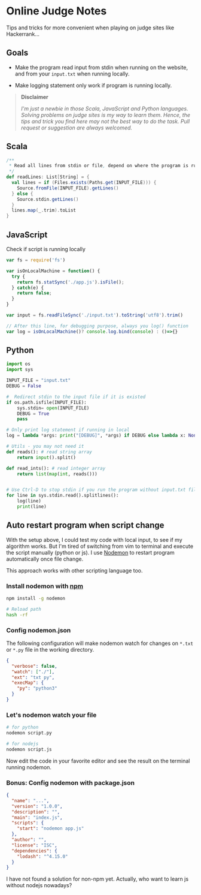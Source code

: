 Online Judge Notes
==================

Tips and tricks for more convenient when playing on judge sites like
Hackerrank...


Goals
-----

- Make the program read input from stdin when running on the website, and from
your `input.txt` when running locally.

- Make logging statement only work if program is running locally.

> **Disclaimer**
>
> _I'm just a newbie in those Scala, JavaScript and Python languages.
> Solving problems on judge sites is my way to learn them. Hence, the
> tips and trick you find here may not the best way to do the task. Pull
> request or suggestion are always welcomed._


Scala
-----

```scala
/**
 * Read all lines from stdin or file, depend on where the program is running.
 */
def readLines: List[String] = {
  val lines = if (Files.exists(Paths.get(INPUT_FILE))) {
    Source.fromFile(INPUT_FILE).getLines()
  } else {
    Source.stdin.getLines()
  }
  lines.map(_.trim).toList
}
```

JavaScript
----------

Check if script is running locally

```javascript
var fs = require('fs')

var isOnLocalMachine = function() {
  try {
    return fs.statSync('./app.js').isFile();
  } catch(e) {
    return false;
  }
}

var input = fs.readFileSync('./input.txt').toString('utf8').trim()

// After this line, for debugging purpose, always you log() function
var log = isOnLocalMachine()? console.log.bind(console) : ()=>{}
```

Python
------
```python
import os
import sys

INPUT_FILE = "input.txt"
DEBUG = False

#  Redirect stdin to the input file if it is existed
if os.path.isfile(INPUT_FILE):
    sys.stdin= open(INPUT_FILE)
    DEBUG = True
    pass

# Only print log statement if running in local
log = lambda *args: print("[DEBUG]", *args) if DEBUG else lambda x: None

# Utils - you may not need it
def reads(): # read string array
    return input().split()

def read_ints(): # read integer array
    return list(map(int, reads()))


# Use Ctrl-D to stop stdin if you run the program without input.txt file
for line in sys.stdin.read().splitlines():
    log(line)
    print(line)

```


Auto restart program when script change
---------------------------------------

With the setup above, I could test my code with local input, to see if my
algorithm works. But I'm tired of switching from vim to terminal and execute
the script manually (python or js). I use [Nodemon](https://github.com/remy/nodemon) to restart program automatically once file change.

This approach works with other scripting language too.

### Install nodemon with [npm](https://www.npmjs.com/)

```sh
npm install -g nodemon

# Reload path
hash -rf
```

### Config nodemon.json

The following configuration will make nodemon watch for changes on `*.txt`
 or `*.py` file in the working directory.

```json
{
  "verbose": false,
  "watch": ["./"],
  "ext": "txt py",
  "execMap": {
    "py": "python3"
  }
}
```

### Let's nodemon watch your file

```sh
# for python
nodemon script.py

# for nodejs
nodemon script.js
```

Now edit the code in your favorite editor and see the result on the terminal running nodemon.

### Bonus: Config nodemon with package.json

```json
{
  "name": "...",
  "version": "1.0.0",
  "description": "",
  "main": "index.js",
  "scripts": {
    "start": "nodemon app.js"
  },
  "author": "",
  "license": "ISC",
  "dependencies": {
    "lodash": "^4.15.0"
  }
}
```

I have not found a solution for non-npm yet. Actually, who want to learn js
without nodejs nowadays?
